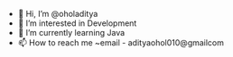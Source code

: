 - 👋 Hi, I’m @oholaditya
- 👀 I’m interested in Development
- 🌱 I’m currently learning Java
- 📫 How to reach me ~email - adityaohol010@gmailcom 
<!---
oholaditya/oholaditya is a ✨ special ✨ repository because its `README.md` (this file) appears on your GitHub profile.
You can click the Preview link to take a look at your changes.
--->
